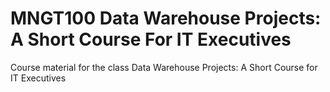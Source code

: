 # MNGT100 Data Warehouse Projects: A Short Course For IT Executives

Course material for the class Data Warehouse Projects: A Short Course for IT Executives